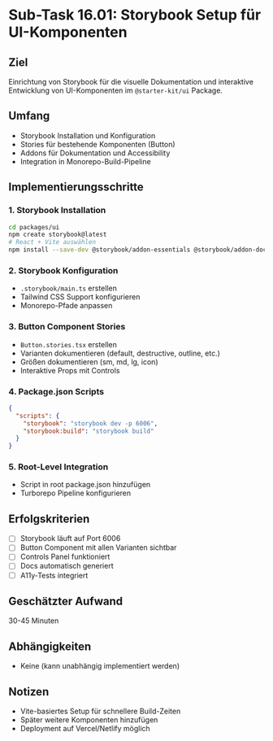 # Sub-Task 16.01: Storybook Setup für UI-Komponenten

## Ziel
Einrichtung von Storybook für die visuelle Dokumentation und interaktive Entwicklung von UI-Komponenten im `@starter-kit/ui` Package.

## Umfang
- Storybook Installation und Konfiguration
- Stories für bestehende Komponenten (Button)
- Addons für Dokumentation und Accessibility
- Integration in Monorepo-Build-Pipeline

## Implementierungsschritte

### 1. Storybook Installation
```bash
cd packages/ui
npm create storybook@latest
# React + Vite auswählen
npm install --save-dev @storybook/addon-essentials @storybook/addon-docs @storybook/addon-a11y
```

### 2. Storybook Konfiguration
- `.storybook/main.ts` erstellen
- Tailwind CSS Support konfigurieren
- Monorepo-Pfade anpassen

### 3. Button Component Stories
- `Button.stories.tsx` erstellen
- Varianten dokumentieren (default, destructive, outline, etc.)
- Größen dokumentieren (sm, md, lg, icon)
- Interaktive Props mit Controls

### 4. Package.json Scripts
```json
{
  "scripts": {
    "storybook": "storybook dev -p 6006",
    "storybook:build": "storybook build"
  }
}
```

### 5. Root-Level Integration
- Script in root package.json hinzufügen
- Turborepo Pipeline konfigurieren

## Erfolgskriterien
- [ ] Storybook läuft auf Port 6006
- [ ] Button Component mit allen Varianten sichtbar
- [ ] Controls Panel funktioniert
- [ ] Docs automatisch generiert
- [ ] A11y-Tests integriert

## Geschätzter Aufwand
30-45 Minuten

## Abhängigkeiten
- Keine (kann unabhängig implementiert werden)

## Notizen
- Vite-basiertes Setup für schnellere Build-Zeiten
- Später weitere Komponenten hinzufügen
- Deployment auf Vercel/Netlify möglich